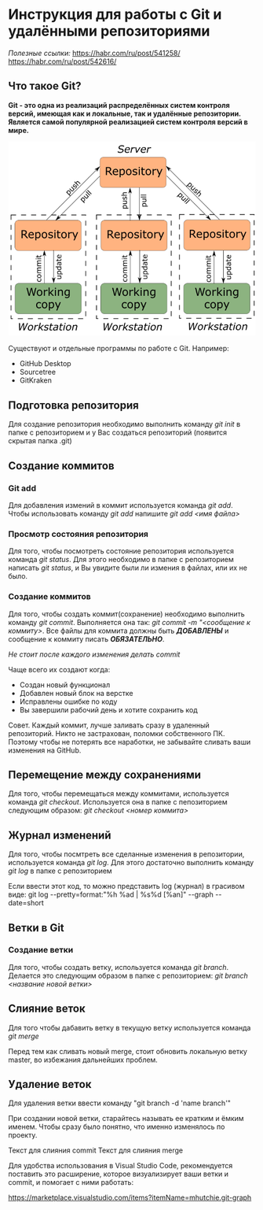# Инструкция для работы с Git и удалёнными репозиториями

*Полезные ссылки:*
https://habr.com/ru/post/541258/
https://habr.com/ru/post/542616/

## Что такое Git?
**Git - это одна из реализаций распределённых систем контроля версий, имеющая как и локальные, так и удалённые репозитории. Является самой популярной реализацией систем контроля версий в мире.**

![Здесь изображение](./%D0%9F%D1%80%D0%B8%D0%BD%D1%86%D0%B8%D0%BF%20%D1%80%D0%B0%D0%B1%D0%BE%D1%82%D1%8B%20Git.png)

Cуществуют и отдельные программы по работе с Git. Например:
* GitHub Desktop
* Sourcetree
* GitKraken

## Подготовка репозитория
Для создание репозитория необходимо выполнить команду *git init*  в папке с репозиторием и у Вас создаться репозиторий (появится скрытая папка .git)

## Создание коммитов

### Git add
Для добавления измений в коммит используется команда *git add*. Чтобы использовать команду *git add* напишите *git add <имя файла>*

### Просмотр состояния репозитория
Для того, чтобы посмотреть состояние репозитория используется команда *git status*. Для этого необходимо в папке с репозиторием написать *git status*, и Вы увидите были ли измения в файлах, или их не было.

### Создание коммитов
Для того, чтобы создать коммит(сохранение) необходимо выполнить команду *git commit*. Выполняется она так: *git commit -m "<сообщение к коммиту>*. Все файлы для коммита должны быть ***ДОБАВЛЕНЫ*** и сообщение к коммиту писать ***ОБЯЗАТЕЛЬНО***.

*Не стоит после каждого изменения делать commit*

Чаще всего их создают когда: 

* Создан новый функционал
* Добавлен новый блок на верстке
* Исправлены ошибке по коду
* Вы завершили рабочий день и хотите сохранить код

Совет. Каждый коммит, лучше заливать сразу в удаленный репозиторий. Никто не застрахован, поломки собственного ПК. Поэтому чтобы не потерять все наработки, не забывайте сливать ваши изменения на GitHub.

## Перемещение между сохранениями
Для того, чтобы перемещаться между коммитами, используется команда *git checkout*. Используется она в папке с пепозиторием следующим образом: *git checkout <номер коммита>*

## Журнал изменений
Для того, чтобы посмтреть все сделанные изменения в репозитории, используется команда *git log*. Для этого достаточно выполнить команду *git log* в папке с репозиторием

Если ввести этот код, то можно представить log (журнал) в грасивом виде:
git log --pretty=format:"%h %ad | %s%d [%an]" --graph --date=short

## Ветки в Git

### Создание ветки

Для того, чтобы создать ветку, используется команда *git branch*. Делается это следующим образом в папке с репозиторием: *git branch <название новой ветки>*

## Слияние веток

Для того чтобы дабавить ветку в текущую ветку используется команда *git merge <name branch>*

Перед тем как сливать новый merge, стоит обновить локальную ветку master, во избежания дальнейших проблем.

## Удаление веток
Для удаления ветки ввести команду "git branch -d 'name branch'"

При создании новой ветки, старайтесь называть ее кратким и ёмким именем. Чтобы сразу было понятно, что именно изменялось по проекту.

Текст для слияния commit
Текст для слияния merge

Для удобства использования в Visual Studio Code, рекомендуется поставить это расширение, которое визуализирует ваши ветки и commit, и помогает с ними работать: 

https://marketplace.visualstudio.com/items?itemName=mhutchie.git-graph